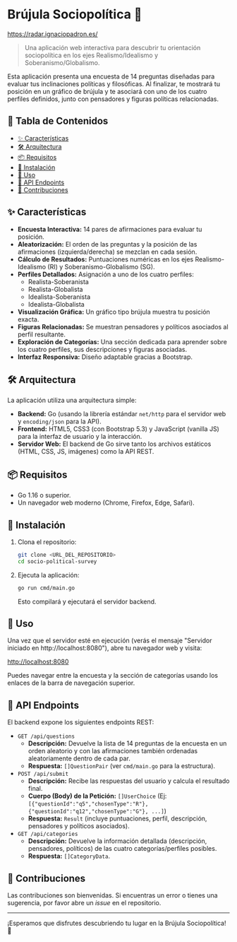 # Brújula Sociopolítica 🧭
https://radar.ignaciopadron.es/

> Una aplicación web interactiva para descubrir tu orientación sociopolítica en los ejes Realismo/Idealismo y Soberanismo/Globalismo.

Esta aplicación presenta una encuesta de 14 preguntas diseñadas para evaluar tus inclinaciones políticas y filosóficas. Al finalizar, te mostrará tu posición en un gráfico de brújula y te asociará con uno de los cuatro perfiles definidos, junto con pensadores y figuras políticas relacionadas.

## 📜 Tabla de Contenidos

- [✨ Características](#-características)
- [🛠️ Arquitectura](#️-arquitectura)
- [📦 Requisitos](#-requisitos)
- [🔧 Instalación](#-instalación)
- [🚀 Uso](#-uso)
- [🔌 API Endpoints](#-api-endpoints)
- [🤝 Contribuciones](#-contribuciones)

## ✨ Características

-   **Encuesta Interactiva:** 14 pares de afirmaciones para evaluar tu posición.
-   **Aleatorización:** El orden de las preguntas y la posición de las afirmaciones (izquierda/derecha) se mezclan en cada sesión.
-   **Cálculo de Resultados:** Puntuaciones numéricas en los ejes Realismo-Idealismo (RI) y Soberanismo-Globalismo (SG).
-   **Perfiles Detallados:** Asignación a uno de los cuatro perfiles:
    -   Realista-Soberanista
    -   Realista-Globalista
    -   Idealista-Soberanista
    -   Idealista-Globalista
-   **Visualización Gráfica:** Un gráfico tipo brújula muestra tu posición exacta.
-   **Figuras Relacionadas:** Se muestran pensadores y políticos asociados al perfil resultante.
-   **Exploración de Categorías:** Una sección dedicada para aprender sobre los cuatro perfiles, sus descripciones y figuras asociadas.
-   **Interfaz Responsiva:** Diseño adaptable gracias a Bootstrap.

## 🛠️ Arquitectura

La aplicación utiliza una arquitectura simple:

-   **Backend:** Go (usando la librería estándar `net/http` para el servidor web y `encoding/json` para la API).
-   **Frontend:** HTML5, CSS3 (con Bootstrap 5.3) y JavaScript (vanilla JS) para la interfaz de usuario y la interacción.
-   **Servidor Web:** El backend de Go sirve tanto los archivos estáticos (HTML, CSS, JS, imágenes) como la API REST.

## 📦 Requisitos

-   Go 1.16 o superior.
-   Un navegador web moderno (Chrome, Firefox, Edge, Safari).

## 🔧 Instalación

1.  Clona el repositorio:
    ```bash
    git clone <URL_DEL_REPOSITORIO>
    cd socio-political-survey
    ```
2.  Ejecuta la aplicación:
    ```bash
    go run cmd/main.go
    ```
    Esto compilará y ejecutará el servidor backend.

## 🚀 Uso

Una vez que el servidor esté en ejecución (verás el mensaje "Servidor iniciado en http://localhost:8080"), abre tu navegador web y visita:

<http://localhost:8080>

Puedes navegar entre la encuesta y la sección de categorías usando los enlaces de la barra de navegación superior.

## 🔌 API Endpoints

El backend expone los siguientes endpoints REST:

-   `GET /api/questions`
    -   **Descripción:** Devuelve la lista de 14 preguntas de la encuesta en un orden aleatorio y con las afirmaciones también ordenadas aleatoriamente dentro de cada par.
    -   **Respuesta:** `[]QuestionPair` (ver `cmd/main.go` para la estructura).
-   `POST /api/submit`
    -   **Descripción:** Recibe las respuestas del usuario y calcula el resultado final.
    -   **Cuerpo (Body) de la Petición:** `[]UserChoice` (Ej: `[{"questionId":"q5","chosenType":"R"}, {"questionId":"q12","chosenType":"G"}, ...]`)
    -   **Respuesta:** `Result` (incluye puntuaciones, perfil, descripción, pensadores y políticos asociados).
-   `GET /api/categories`
    -   **Descripción:** Devuelve la información detallada (descripción, pensadores, políticos) de las cuatro categorías/perfiles posibles.
    -   **Respuesta:** `[]CategoryData`.

## 🤝 Contribuciones

Las contribuciones son bienvenidas. Si encuentras un error o tienes una sugerencia, por favor abre un *issue* en el repositorio.



---

¡Esperamos que disfrutes descubriendo tu lugar en la Brújula Sociopolítica! 🧭
